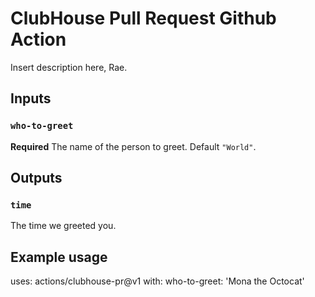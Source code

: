 # ClubHouse Pull Request Github Action

Insert description here, Rae.

## Inputs

### `who-to-greet`

**Required** The name of the person to greet. Default `"World"`.

## Outputs

### `time`

The time we greeted you.

## Example usage

uses: actions/clubhouse-pr@v1
with:
  who-to-greet: 'Mona the Octocat'
